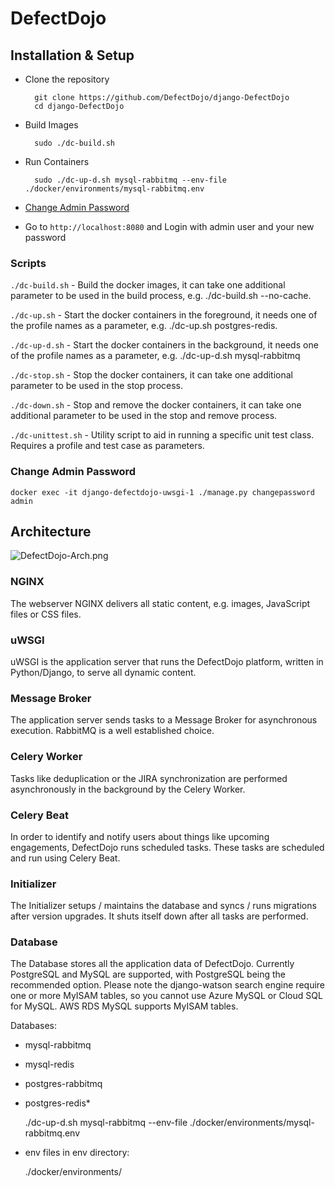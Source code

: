 # DefectDojo

## Installation & Setup

- Clone the repository 

        git clone https://github.com/DefectDojo/django-DefectDojo
        cd django-DefectDojo
- Build Images

        sudo ./dc-build.sh
- Run Containers
    
        sudo ./dc-up-d.sh mysql-rabbitmq --env-file ./docker/environments/mysql-rabbitmq.env
- [Change Admin Password](#change-admin-password)
- Go to `http://localhost:8080` and Login with admin user and your new password

### Scripts

`./dc-build.sh` - Build the docker images, it can take one additional parameter to be used in the build process, e.g. ./dc-build.sh --no-cache.

`./dc-up.sh` - Start the docker containers in the foreground, it needs one of the profile names as a parameter, e.g. ./dc-up.sh postgres-redis.

`./dc-up-d.sh` - Start the docker containers in the background, it needs one of the profile names as a parameter, e.g. ./dc-up-d.sh mysql-rabbitmq

`./dc-stop.sh` - Stop the docker containers, it can take one additional parameter to be used in the stop process.

`./dc-down.sh` - Stop and remove the docker containers, it can take one additional parameter to be used in the stop and remove process.

`./dc-unittest.sh` - Utility script to aid in running a specific unit test class. Requires a profile and test case as parameters.

### Change Admin Password

    docker exec -it django-defectdojo-uwsgi-1 ./manage.py changepassword admin

## Architecture

![DefectDojo-Arch.png](https://github.com/nxenon/DevSecOps/assets/61124903/5fe62fa5-e87b-4522-9c86-cfca447532ce)

### NGINX
The webserver NGINX delivers all static content, e.g. images, JavaScript files or CSS files.

### uWSGI
uWSGI is the application server that runs the DefectDojo platform, written in Python/Django, to serve all dynamic content.

### Message Broker
The application server sends tasks to a Message Broker for asynchronous execution. RabbitMQ is a well established choice.

### Celery Worker
Tasks like deduplication or the JIRA synchronization are performed asynchronously in the background by the Celery Worker.

### Celery Beat
In order to identify and notify users about things like upcoming engagements, DefectDojo runs scheduled tasks. These tasks are scheduled and run using Celery Beat.

### Initializer
The Initializer setups / maintains the database and syncs / runs migrations after version upgrades. It shuts itself down after all tasks are performed.

### Database
The Database stores all the application data of DefectDojo. Currently PostgreSQL and MySQL are supported, with PostgreSQL being the recommended option. Please note the django-watson search engine require one or more MyISAM tables, so you cannot use Azure MySQL or Cloud SQL for MySQL. AWS RDS MySQL supports MyISAM tables.

Databases:
- mysql-rabbitmq 
- mysql-redis 
- postgres-rabbitmq 
- postgres-redis*


    ./dc-up-d.sh mysql-rabbitmq --env-file ./docker/environments/mysql-rabbitmq.env

- env files in env directory:


    ./docker/environments/

